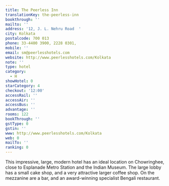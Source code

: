 ```yaml
---
title: The Peerless Inn
translationKey: the-peerless-inn
bookthrough: ''
mailto: ''
address: '12, J. L. Nehru Road  '
city: Kolkata
postalcode: 700 013
phone: 33-4400 3900, 2228 0301,
mobile: ''
email: sm@peerlesshotels.com
website: http://www.peerlesshotels.com/Kolkata
note: ''
type: hotel
category:
  - H
showHotel: 0
starCategory: 4
checkout: '12:00'
accessRail: ''
accessAir: ''
accessBus: ''
advantage: ''
rooms: 122
bookThrough: ''
gstType: 0
gstin: ''
www: http://www.peerlesshotels.com/Kolkata
web: 0
mailTo: ''
ranking: 0
---
```







This impressive, large, modern hotel has an ideal location on Chowringhee, close to Esplanade Metro Station and the Indian Museum. The large lobby has a small cake shop, and a very attractive larger coffee shop. On the mezzanine are a bar, and an award-winning specialist Bengali restaurant.